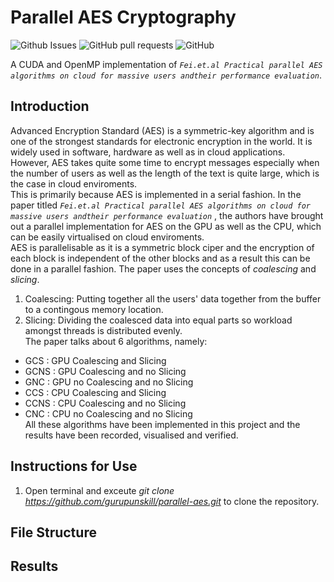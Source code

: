 # Parallel AES Cryptography
![Github Issues](https://img.shields.io/github/issues/gurupunskill/parallel-aes.svg) 
![GitHub pull requests](https://img.shields.io/github/issues-pr/gurupunskill/parallel-aes.svg)
![GitHub](https://img.shields.io/github/license/gurupunskill/parallel-aes.svg)

A CUDA and OpenMP implementation of _`Fei.et.al Practical parallel AES algorithms on cloud for massive users andtheir performance evaluation`_.

## Introduction

Advanced Encryption Standard (AES) is a symmetric-key algorithm and is one of the strongest standards for electronic encryption in the world. It is widely used in software, hardware as well as in cloud applications. However, AES takes quite some time to encrypt messages especially when the number of users as well as the length of the text is quite large, which is the case in cloud enviroments.  
This is primarily because AES is implemented in a serial fashion. In the paper titled _`Fei.et.al Practical parallel AES algorithms on cloud for massive users andtheir performance evaluation`_ , the authors have brought out a parallel implementation for AES on the GPU as well as the CPU, which can be easily virtualised on cloud enviroments.  
AES is parallelisable as it is a symmetric block ciper and the encryption of each block is independent of the other blocks and as a result this can be done in a parallel fashion. The paper uses the concepts of _coalescing_ and _slicing_.
1. Coalescing: Putting together all the users' data together from the buffer to a contingous memory location.
2. Slicing: Dividing the coalesced data into equal parts so workload amongst threads is distributed evenly.  
The paper talks about 6 algorithms, namely:
 * GCS  : GPU Coalescing and Slicing
 * GCNS : GPU Coalescing and no Slicing
 * GNC  : GPU no Coalescing and no Slicing
 * CCS  : CPU Coalescing and Slicing
 * CCNS : CPU Coalescing and no Slicing
 * CNC  : CPU no Coalescing and no Slicing  
All these algorithms have been implemented in this project and the results have been recorded, visualised and verified.  

## Instructions for Use

1. Open terminal and exceute _git clone https://github.com/gurupunskill/parallel-aes.git_ to clone the repository.

## File Structure



## Results